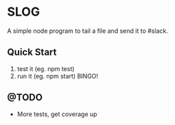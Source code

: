 SLOG
====

A simple node program to tail a file and send it to #slack.

Quick Start
-----------
1. test it (eg. npm test)
2. run it  (eg. npm start)
BINGO!

@TODO
-----
* More tests, get coverage up

